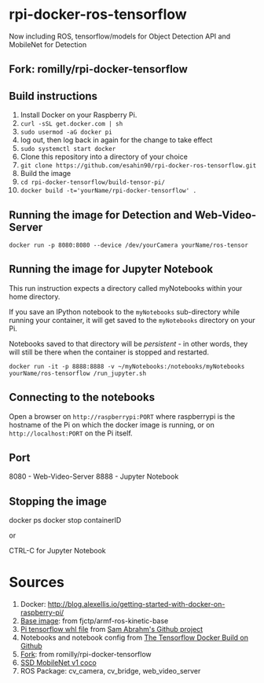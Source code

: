 # rpi-docker-ros-tensorflow

Now including ROS, tensorflow/models for Object Detection API and MobileNet for Detection

## Fork: romilly/rpi-docker-tensorflow

## Build instructions

1. Install Docker on your Raspberry Pi.
  1. `curl -sSL get.docker.com | sh`
  1. `sudo usermod -aG docker pi`
  1. log out, then log back in again for the change to take effect
  1. `sudo systemctl start docker`
1. Clone this repository into a directory of your choice
  1. `git clone https://github.com/esahin90/rpi-docker-ros-tensorflow.git`
1. Build the image
  1. `cd rpi-docker-tensorflow/build-tensor-pi/`
  1. `docker build -t='yourName/rpi-docker-tensorflow' .`

## Running the image for Detection and Web-Video-Server

`docker run -p 8080:8080 --device /dev/yourCamera yourName/ros-tensor`

## Running the image for Jupyter Notebook

This run instruction expects a directory called myNotebooks within your
home directory.

If you save an IPython notebook to the `myNotebooks` sub-directory
while running your container, it will get saved to the `myNotebooks`
directory on your Pi.

Notebooks saved to that directory will be _persistent_ - in other words,
they will still be there when the container is stopped and restarted.

`docker run -it -p 8888:8888 -v ~/myNotebooks:/notebooks/myNotebooks yourName/ros-tensorflow /run_jupyter.sh`

## Connecting to the notebooks

Open a browser on `http://raspberrypi:PORT` where raspberrypi is the
hostname of the Pi on which the docker image is running, or on
`http://localhost:PORT` on the Pi itself.

## Port

8080 - Web-Video-Server
8888 - Jupyter Notebook

## Stopping the image

docker ps
docker stop containerID

or

CTRL-C for Jupyter Notebook

# Sources

1. Docker: http://blog.alexellis.io/getting-started-with-docker-on-raspberry-pi/
1. [Base image](https://hub.docker.com/r/fjctp/armhf-ros-kinetic-base/): from fjctp/armf-ros-kinetic-base
1. [Pi tensorflow whl file](https://github.com/samjabrahams/tensorflow-on-raspberry-pi/raw/master/bin/tensorflow-1.1.0-cp27-none-linux_armv7l.whl)
from [Sam Abrahm's Github project](https://github.com/samjabrahams/tensorflow-on-raspberry-pi)
1. Notebooks and notebook config from [The Tensorflow Docker Build on Github](https://github.com/tensorflow/tensorflow/tree/master/tensorflow/tools/docker)
1. [Fork](https://github.com/romilly/rpi-docker-tensorflow): from romilly/rpi-docker-tensorflow
1. [SSD MobileNet v1 coco](https://github.com/tensorflow/models/blob/master/object_detection/g3doc/detection_model_zoo.md)
1. ROS Package: cv_camera, cv_bridge, web_video_server
